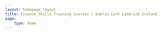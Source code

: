 ```yaml
---
layout: homepage_layout
title: Finance Skills Training Courses | Dublin Cork Limerick Ireland
page:
    type: home
---
```


